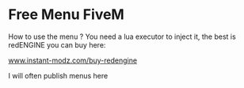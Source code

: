 # Free Menu FiveM


How to use the menu ? You need a lua executor to inject it, the best is redENGINE you can buy here: 

www.instant-modz.com/buy-redengine



I will often publish menus here
